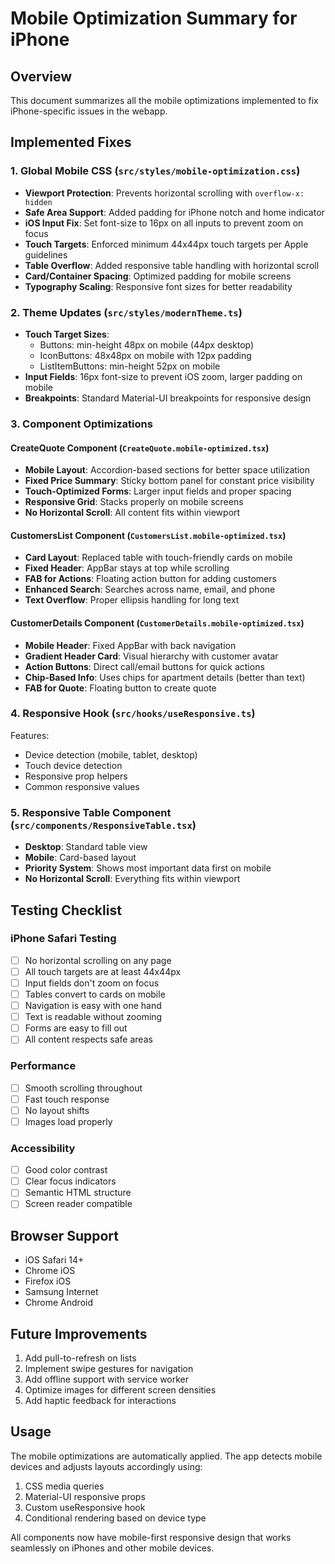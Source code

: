 # Mobile Optimization Summary for iPhone

## Overview
This document summarizes all the mobile optimizations implemented to fix iPhone-specific issues in the webapp.

## Implemented Fixes

### 1. Global Mobile CSS (`src/styles/mobile-optimization.css`)
- **Viewport Protection**: Prevents horizontal scrolling with `overflow-x: hidden`
- **Safe Area Support**: Added padding for iPhone notch and home indicator
- **iOS Input Fix**: Set font-size to 16px on all inputs to prevent zoom on focus
- **Touch Targets**: Enforced minimum 44x44px touch targets per Apple guidelines
- **Table Overflow**: Added responsive table handling with horizontal scroll
- **Card/Container Spacing**: Optimized padding for mobile screens
- **Typography Scaling**: Responsive font sizes for better readability

### 2. Theme Updates (`src/styles/modernTheme.ts`)
- **Touch Target Sizes**: 
  - Buttons: min-height 48px on mobile (44px desktop)
  - IconButtons: 48x48px on mobile with 12px padding
  - ListItemButtons: min-height 52px on mobile
- **Input Fields**: 16px font-size to prevent iOS zoom, larger padding on mobile
- **Breakpoints**: Standard Material-UI breakpoints for responsive design

### 3. Component Optimizations

#### CreateQuote Component (`CreateQuote.mobile-optimized.tsx`)
- **Mobile Layout**: Accordion-based sections for better space utilization
- **Fixed Price Summary**: Sticky bottom panel for constant price visibility
- **Touch-Optimized Forms**: Larger input fields and proper spacing
- **Responsive Grid**: Stacks properly on mobile screens
- **No Horizontal Scroll**: All content fits within viewport

#### CustomersList Component (`CustomersList.mobile-optimized.tsx`)
- **Card Layout**: Replaced table with touch-friendly cards on mobile
- **Fixed Header**: AppBar stays at top while scrolling
- **FAB for Actions**: Floating action button for adding customers
- **Enhanced Search**: Searches across name, email, and phone
- **Text Overflow**: Proper ellipsis handling for long text

#### CustomerDetails Component (`CustomerDetails.mobile-optimized.tsx`)
- **Mobile Header**: Fixed AppBar with back navigation
- **Gradient Header Card**: Visual hierarchy with customer avatar
- **Action Buttons**: Direct call/email buttons for quick actions
- **Chip-Based Info**: Uses chips for apartment details (better than text)
- **FAB for Quote**: Floating button to create quote

### 4. Responsive Hook (`src/hooks/useResponsive.ts`)
Features:
- Device detection (mobile, tablet, desktop)
- Touch device detection
- Responsive prop helpers
- Common responsive values

### 5. Responsive Table Component (`src/components/ResponsiveTable.tsx`)
- **Desktop**: Standard table view
- **Mobile**: Card-based layout
- **Priority System**: Shows most important data first on mobile
- **No Horizontal Scroll**: Everything fits within viewport

## Testing Checklist

### iPhone Safari Testing
- [ ] No horizontal scrolling on any page
- [ ] All touch targets are at least 44x44px
- [ ] Input fields don't zoom on focus
- [ ] Tables convert to cards on mobile
- [ ] Navigation is easy with one hand
- [ ] Text is readable without zooming
- [ ] Forms are easy to fill out
- [ ] All content respects safe areas

### Performance
- [ ] Smooth scrolling throughout
- [ ] Fast touch response
- [ ] No layout shifts
- [ ] Images load properly

### Accessibility
- [ ] Good color contrast
- [ ] Clear focus indicators
- [ ] Semantic HTML structure
- [ ] Screen reader compatible

## Browser Support
- iOS Safari 14+
- Chrome iOS
- Firefox iOS
- Samsung Internet
- Chrome Android

## Future Improvements
1. Add pull-to-refresh on lists
2. Implement swipe gestures for navigation
3. Add offline support with service worker
4. Optimize images for different screen densities
5. Add haptic feedback for interactions

## Usage

The mobile optimizations are automatically applied. The app detects mobile devices and adjusts layouts accordingly using:
1. CSS media queries
2. Material-UI responsive props
3. Custom useResponsive hook
4. Conditional rendering based on device type

All components now have mobile-first responsive design that works seamlessly on iPhones and other mobile devices.